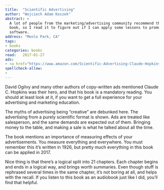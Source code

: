 ```yaml
---
title:  "Scientific Advertising"
author: "Wojciech Adam Koszek"
abstract: >
  A lot of people from the marketing/advertising community recommend this
  book, so I read it to figure out if I can apply some lessons to promote my
  software.
address: "Menlo Park, CA"
tags:
- books
categories: books
read:	2017-01-27
ads:
- <a href="https://www.amazon.com/Scientific-Advertising-Claude-Hopkins/dp/1603866361/ref=as_li_ss_il?s=books&ie=UTF8&qid=1485648269&sr=1-1&keywords=scientific+advertising&linkCode=li2&tag=wkoszek08-20&linkId=bb25c91efc158e878b2bbf81a2232208" target="_blank"><img border="0" src="//ws-na.amazon-adsystem.com/widgets/q?_encoding=UTF8&ASIN=1603866361&Format=_SL160_&ID=AsinImage&MarketPlace=US&ServiceVersion=20070822&WS=1&tag=wkoszek08-20" ></a><img src="https://ir-na.amazon-adsystem.com/e/ir?t=wkoszek08-20&l=li2&o=1&a=1603866361" width="1" height="1" border="0" alt="" style="border:none !important; margin:0px !important;" />
spellcheck-allow:
- 
---
```


David Ogilvy and many other authors of copy-written ads mentioned  Claude C.
Hopkins was their hero, and that his book is a mandatory reading. You should
at least look at it, if you want to get a full experience for your
advertising and marketing education.

The myths of advertising being “creative” are debunked here. The advertising
from a purely scientific format is shown. Ads are treated like salesperson,
and the same demands are expected out of them. Bringing money to the table,
and making a sale is what he talked about all the time.

The book mentions an importance of measuring effects of your advertisements.
You measure everything and everywhere. You must remember this it’s written
in 1926, but pretty much everything in this book can be applied in 2017.

Nice thing is that there’s a logical split into 21 chapters. Each chapter
begins and ends in a logical way, and brings worth summaries. Even though
stuff is rephrased several times in the same chapter, it’s not boring at
all, and helps with the recall. If you listen to this book as an audiobook
just like I did, you’ll find that helpful.
